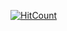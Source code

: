  [![HitCount](https://hits.dwyl.com/{Abdlatif-20}/{1337Pool_KH}.svg?style=flat-square&show=unique)](http://hits.dwyl.com/{Abdlatif-20}/{1337Pool_KH})

